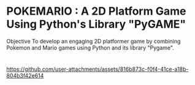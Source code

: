 # POKEMARIO : A 2D Platform Game Using Python's Library "PyGAME"

Objective
To develop an engaging 2D platformer game by combining Pokemon and Mario games using Python and its library "Pygame".

#
https://github.com/user-attachments/assets/816b873c-f0f4-41ce-a18b-804b3f42e614
